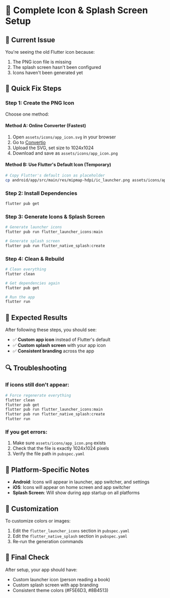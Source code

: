 # 🎨 Complete Icon & Splash Screen Setup

## 🚨 Current Issue
You're seeing the old Flutter icon because:
1. The PNG icon file is missing
2. The splash screen hasn't been configured
3. Icons haven't been generated yet

## 🔧 Quick Fix Steps

### Step 1: Create the PNG Icon
Choose one method:

#### Method A: Online Converter (Fastest)
1. Open `assets/icons/app_icon.svg` in your browser
2. Go to [Convertio](https://convertio.co/svg-png/)
3. Upload the SVG, set size to 1024x1024
4. Download and save as `assets/icons/app_icon.png`

#### Method B: Use Flutter's Default Icon (Temporary)
```bash
# Copy Flutter's default icon as placeholder
cp android/app/src/main/res/mipmap-hdpi/ic_launcher.png assets/icons/app_icon.png
```

### Step 2: Install Dependencies
```bash
flutter pub get
```

### Step 3: Generate Icons & Splash Screen
```bash
# Generate launcher icons
flutter pub run flutter_launcher_icons:main

# Generate splash screen
flutter pub run flutter_native_splash:create
```

### Step 4: Clean & Rebuild
```bash
# Clean everything
flutter clean

# Get dependencies again
flutter pub get

# Run the app
flutter run
```

## 🎯 Expected Results

After following these steps, you should see:
- ✅ **Custom app icon** instead of Flutter's default
- ✅ **Custom splash screen** with your app icon
- ✅ **Consistent branding** across the app

## 🔍 Troubleshooting

### If icons still don't appear:
```bash
# Force regenerate everything
flutter clean
flutter pub get
flutter pub run flutter_launcher_icons:main
flutter pub run flutter_native_splash:create
flutter run
```

### If you get errors:
1. Make sure `assets/icons/app_icon.png` exists
2. Check that the file is exactly 1024x1024 pixels
3. Verify the file path in `pubspec.yaml`

## 📱 Platform-Specific Notes

- **Android**: Icons will appear in launcher, app switcher, and settings
- **iOS**: Icons will appear on home screen and app switcher
- **Splash Screen**: Will show during app startup on all platforms

## 🎨 Customization

To customize colors or images:
1. Edit the `flutter_launcher_icons` section in `pubspec.yaml`
2. Edit the `flutter_native_splash` section in `pubspec.yaml`
3. Re-run the generation commands

## 🚀 Final Check

After setup, your app should have:
- Custom launcher icon (person reading a book)
- Custom splash screen with app branding
- Consistent theme colors (#F5E6D3, #8B4513) 